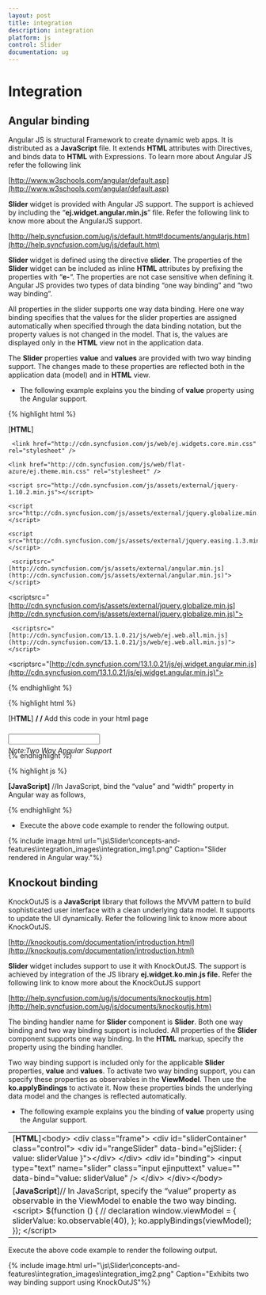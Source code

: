 ```yaml
---
layout: post
title: integration
description: integration
platform: js
control: Slider
documentation: ug
---
```


# Integration

## Angular binding 

Angular JS is structural Framework to create dynamic web apps. It is distributed as a **JavaScript** file. It extends **HTML** attributes with Directives, and binds data to **HTML** with Expressions. To learn more about Angular JS refer the following link

[http://www.w3schools.com/angular/default.asp](http://www.w3schools.com/angular/default.asp)

**Slider** widget is provided with Angular JS support. The support is achieved by including the “**ej.widget.angular.min.js**” file. Refer the following link to know more about the AngularJS support.

[http://help.syncfusion.com/ug/js/default.htm#!documents/angularjs.htm](http://help.syncfusion.com/ug/js/default.htm)

**Slider** widget is defined using the directive **slider**. The properties of the **Slider** widget can be included as inline **HTML** attributes by prefixing the properties with “**e-**“. The properties are not case sensitive when defining it. Angular JS provides two types of data binding “one way binding” and “two way binding”. 

All properties in the slider supports one way data binding. Here one way binding specifies that the values for the slider properties are assigned automatically when specified through the data binding notation, but the property values is not changed in the model. That is, the values are displayed only in the **HTML** view not in the application data.

The **Slider** properties **value** and **values** are provided with two way binding support. The changes made to these properties are reflected both in the application data (model) and in **HTML** view.

* The following example explains you the binding of **value** property using the Angular support.

{% highlight html %}

[**HTML**]

<head>
    <title>Slider</title>

     <link href="http://cdn.syncfusion.com/js/web/ej.widgets.core.min.css" rel="stylesheet" />

    <link href="http://cdn.syncfusion.com/js/web/flat-azure/ej.theme.min.css" rel="stylesheet" />

    <script src="http://cdn.syncfusion.com/js/assets/external/jquery-1.10.2.min.js"></script>

    <script src="http://cdn.syncfusion.com/js/assets/external/jquery.globalize.min.js"> </script>

    <script src="http://cdn.syncfusion.com/js/assets/external/jquery.easing.1.3.min.js"> </script>

     <scriptsrc="[http://cdn.syncfusion.com/js/assets/external/angular.min.js](http://cdn.syncfusion.com/js/assets/external/angular.min.js)"></script>

<scriptsrc="[http://cdn.syncfusion.com/js/assets/external/jquery.globalize.min.js](http://cdn.syncfusion.com/js/assets/external/jquery.globalize.min.js)"></script>

     <scriptsrc="[http://cdn.syncfusion.com/13.1.0.21/js/web/ej.web.all.min.js](http://cdn.syncfusion.com/13.1.0.21/js/web/ej.web.all.min.js)"></script>
<scriptsrc="[http://cdn.syncfusion.com/13.1.0.21/js/ej.widget.angular.min.js](http://cdn.syncfusion.com/13.1.0.21/js/ej.widget.angular.min.js)"></script>
</head>


{% endhighlight %}



{% highlight html %}

[H**TML**]
**/ /** Add this code in your html page
<body ng-app="syncApp" **ng-controller="SliderCtrl"**>
    <div class="frame">
        <div id="sliderContainer" class="control">
            <div id="rangeSlider" ej-slider e-width="width" e-value="sliderValue"></div>
            <h5><span style="font-style: italic; font-weight: normal; position: absolute; margin-top: 25px;">Note:Two Way Angular Support</span></h5>
        </div>
        <div id="binding">
            <input type="text" name="slider" class="input ejinputtext" value="" ng-model="sliderValue" />
        </div>
    </div>
</body>


{% endhighlight %}



{% highlight js %}

**[JavaScript]**
//In JavaScript, bind the “value” and “width” property in Angular way as follows,
    <script>
        // declaration                   
        angular.module('syncApp', ['ejangular'])
           .controller('SliderCtrl', function ($scope) {
               $scope.sliderValue = 60;
               $scope.width = "80%";
           });
       </script>


{% endhighlight %}



* Execute the above code example to render the following output.


{% include image.html url="\js\Slider\concepts-and-features\integration_images\integration_img1.png" Caption="Slider rendered in Angular way."%}

## Knockout binding

KnockOutJS is a **JavaScript** library that follows the MVVM pattern to build sophisticated user interface with a clean underlying data model. It supports to update the UI dynamically. Refer the following link to know more about KnockOutJS.

[http://knockoutjs.com/documentation/introduction.html](http://knockoutjs.com/documentation/introduction.html)

**Slider** widget includes support to use it with KnockOutJS. The support is achieved by integration of the JS library **ej.widget.ko.min.js file.** Refer the following link to know more about the KnockOutJS support

[http://help.syncfusion.com/ug/js/documents/knockoutjs.htm](http://help.syncfusion.com/ug/js/documents/knockoutjs.htm)

The binding handler name for **Slider** component is **Slider**. Both one way binding and two way binding support is included. All properties of the **Slider** component supports one way binding. In the **HTML** markup, specify the property using the binding handler. 

Two way binding support is included only for the applicable **Slider** properties, **value** and **values**. To activate two way binding support, you can specify these properties as observables in the **ViewModel**. Then use the **ko.applyBindings** to activate it. Now these properties binds the underlying data model and the changes is reflected automatically.

* The following example explains you the binding of **value** property using the Angular support.



<table>
<tr>
<td>
[<b>HTML</b>]&lt;body&gt;    &lt;div class="frame"&gt;        &lt;div id="sliderContainer" class="control"&gt;            &lt;div id="rangeSlider" data-bind="ejSlider: { value: sliderValue }"&gt;&lt;/div&gt;         &lt;/div&gt;        &lt;div id="binding"&gt;            &lt;input type="text" name="slider"  class="input ejinputtext" value="" data-bind="value: sliderValue" /&gt;        &lt;/div&gt;    &lt;/div&gt;&lt;/body&gt;</td></tr>
<tr>
<td>
[<b>JavaScript</b>]// In JavaScript, specify the “value” property as observable in the ViewModel to enable the two way binding.    &lt;script&gt;        $(function () {            // declaration                        window.viewModel = {                sliderValue: ko.observable(40),            };            ko.applyBindings(viewModel);        });    &lt;/script&gt;</td></tr>
</table>


Execute the above code example to render the following output.


{% include image.html url="\js\Slider\concepts-and-features\integration_images\integration_img2.png" Caption="Exhibits two way binding support using KnockOutJS"%}

